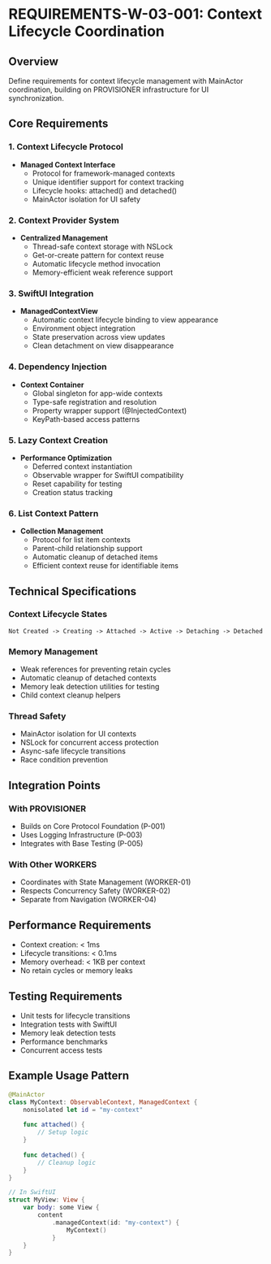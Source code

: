 # REQUIREMENTS-W-03-001: Context Lifecycle Coordination

## Overview
Define requirements for context lifecycle management with MainActor coordination, building on PROVISIONER infrastructure for UI synchronization.

## Core Requirements

### 1. Context Lifecycle Protocol
- **Managed Context Interface**
  - Protocol for framework-managed contexts
  - Unique identifier support for context tracking
  - Lifecycle hooks: attached() and detached()
  - MainActor isolation for UI safety

### 2. Context Provider System
- **Centralized Management**
  - Thread-safe context storage with NSLock
  - Get-or-create pattern for context reuse
  - Automatic lifecycle method invocation
  - Memory-efficient weak reference support
  
### 3. SwiftUI Integration
- **ManagedContextView**
  - Automatic context lifecycle binding to view appearance
  - Environment object integration
  - State preservation across view updates
  - Clean detachment on view disappearance

### 4. Dependency Injection
- **Context Container**
  - Global singleton for app-wide contexts
  - Type-safe registration and resolution
  - Property wrapper support (@InjectedContext)
  - KeyPath-based access patterns

### 5. Lazy Context Creation
- **Performance Optimization**
  - Deferred context instantiation
  - Observable wrapper for SwiftUI compatibility
  - Reset capability for testing
  - Creation status tracking

### 6. List Context Pattern
- **Collection Management**
  - Protocol for list item contexts
  - Parent-child relationship support
  - Automatic cleanup of detached items
  - Efficient context reuse for identifiable items

## Technical Specifications

### Context Lifecycle States
```
Not Created -> Creating -> Attached -> Active -> Detaching -> Detached
```

### Memory Management
- Weak references for preventing retain cycles
- Automatic cleanup of detached contexts
- Memory leak detection utilities for testing
- Child context cleanup helpers

### Thread Safety
- MainActor isolation for UI contexts
- NSLock for concurrent access protection
- Async-safe lifecycle transitions
- Race condition prevention

## Integration Points

### With PROVISIONER
- Builds on Core Protocol Foundation (P-001)
- Uses Logging Infrastructure (P-003)
- Integrates with Base Testing (P-005)

### With Other WORKERS
- Coordinates with State Management (WORKER-01)
- Respects Concurrency Safety (WORKER-02)
- Separate from Navigation (WORKER-04)

## Performance Requirements
- Context creation: < 1ms
- Lifecycle transitions: < 0.1ms
- Memory overhead: < 1KB per context
- No retain cycles or memory leaks

## Testing Requirements
- Unit tests for lifecycle transitions
- Integration tests with SwiftUI
- Memory leak detection tests
- Performance benchmarks
- Concurrent access tests

## Example Usage Pattern
```swift
@MainActor
class MyContext: ObservableContext, ManagedContext {
    nonisolated let id = "my-context"
    
    func attached() {
        // Setup logic
    }
    
    func detached() {
        // Cleanup logic
    }
}

// In SwiftUI
struct MyView: View {
    var body: some View {
        content
            .managedContext(id: "my-context") {
                MyContext()
            }
    }
}
```